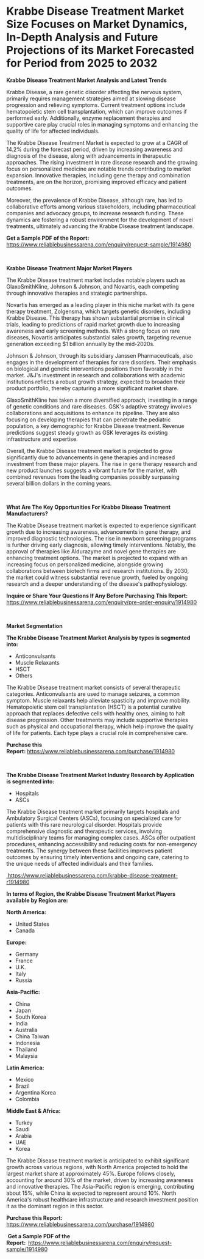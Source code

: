 <p><h1>Krabbe Disease Treatment Market Size Focuses on Market Dynamics, In-Depth Analysis and Future Projections of its Market Forecasted for Period from 2025 to 2032</h1></p><p><strong>Krabbe Disease Treatment Market Analysis and Latest Trends</strong></p>
<p><p>Krabbe Disease, a rare genetic disorder affecting the nervous system, primarily requires management strategies aimed at slowing disease progression and relieving symptoms. Current treatment options include hematopoietic stem cell transplantation, which can improve outcomes if performed early. Additionally, enzyme replacement therapies and supportive care play crucial roles in managing symptoms and enhancing the quality of life for affected individuals.</p><p>The Krabbe Disease Treatment Market is expected to grow at a CAGR of 14.2% during the forecast period, driven by increasing awareness and diagnosis of the disease, along with advancements in therapeutic approaches. The rising investment in rare disease research and the growing focus on personalized medicine are notable trends contributing to market expansion. Innovative therapies, including gene therapy and combination treatments, are on the horizon, promising improved efficacy and patient outcomes. </p><p>Moreover, the prevalence of Krabbe Disease, although rare, has led to collaborative efforts among various stakeholders, including pharmaceutical companies and advocacy groups, to increase research funding. These dynamics are fostering a robust environment for the development of novel treatments, ultimately advancing the Krabbe Disease treatment landscape.</p></p>
<p><strong>Get a Sample PDF of the Report:&nbsp;</strong> <a href="https://www.reliablebusinessarena.com/enquiry/request-sample/1914980?utm_campaign=3534&utm_medium=2&utm_source=Github&utm_content=ia&utm_term=13042025&utm_id=krabbe-disease-treatment">https://www.reliablebusinessarena.com/enquiry/request-sample/1914980</a></p>
<p>&nbsp;</p>
<p><strong>Krabbe Disease Treatment Major Market Players</strong></p>
<p><p>The Krabbe Disease treatment market includes notable players such as GlaxoSmithKline, Johnson & Johnson, and Novartis, each competing through innovative therapies and strategic partnerships. </p><p>Novartis has emerged as a leading player in this niche market with its gene therapy treatment, Zolgensma, which targets genetic disorders, including Krabbe Disease. This therapy has shown substantial promise in clinical trials, leading to predictions of rapid market growth due to increasing awareness and early screening methods. With a strong focus on rare diseases, Novartis anticipates substantial sales growth, targeting revenue generation exceeding $1 billion annually by the mid-2020s.</p><p>Johnson & Johnson, through its subsidiary Janssen Pharmaceuticals, also engages in the development of therapies for rare disorders. Their emphasis on biological and genetic interventions positions them favorably in the market. J&J's investment in research and collaborations with academic institutions reflects a robust growth strategy, expected to broaden their product portfolio, thereby capturing a more significant market share.</p><p>GlaxoSmithKline has taken a more diversified approach, investing in a range of genetic conditions and rare diseases. GSK's adaptive strategy involves collaborations and acquisitions to enhance its pipeline. They are also focusing on developing therapies that can penetrate the pediatric population, a key demographic for Krabbe Disease treatment. Revenue predictions suggest steady growth as GSK leverages its existing infrastructure and expertise.</p><p>Overall, the Krabbe Disease treatment market is projected to grow significantly due to advancements in gene therapies and increased investment from these major players. The rise in gene therapy research and new product launches suggests a vibrant future for the market, with combined revenues from the leading companies possibly surpassing several billion dollars in the coming years.</p></p>
<p>&nbsp;</p>
<p><strong>What Are The Key Opportunities For Krabbe Disease Treatment Manufacturers?</strong></p>
<p><p>The Krabbe Disease treatment market is expected to experience significant growth due to increasing awareness, advancements in gene therapy, and improved diagnostic technologies. The rise in newborn screening programs is further driving early diagnosis, allowing timely interventions. Notably, the approval of therapies like Aldurazyme and novel gene therapies are enhancing treatment options. The market is projected to expand with an increasing focus on personalized medicine, alongside growing collaborations between biotech firms and research institutions. By 2030, the market could witness substantial revenue growth, fueled by ongoing research and a deeper understanding of the disease's pathophysiology.</p></p>
<p><strong>Inquire or Share Your Questions If Any Before Purchasing This Report:</strong> <a href="https://www.reliablebusinessarena.com/enquiry/pre-order-enquiry/1914980?utm_campaign=3534&utm_medium=2&utm_source=Github&utm_content=ia&utm_term=13042025&utm_id=krabbe-disease-treatment">https://www.reliablebusinessarena.com/enquiry/pre-order-enquiry/1914980</a></p>
<p>&nbsp;</p>
<p><strong>Market Segmentation</strong></p>
<p><strong>The Krabbe Disease Treatment Market Analysis by types is segmented into:</strong></p>
<p><ul><li>Anticonvulsants</li><li>Muscle Relaxants</li><li>HSCT</li><li>Others</li></ul></p>
<p><p>The Krabbe Disease treatment market consists of several therapeutic categories. Anticonvulsants are used to manage seizures, a common symptom. Muscle relaxants help alleviate spasticity and improve mobility. Hematopoietic stem cell transplantation (HSCT) is a potential curative approach that replaces defective cells with healthy ones, aiming to halt disease progression. Other treatments may include supportive therapies such as physical and occupational therapy, which help improve the quality of life for patients. Each type plays a crucial role in comprehensive care.</p></p>
<p><strong>Purchase this Report:&nbsp;</strong><a href="https://www.reliablebusinessarena.com/purchase/1914980?utm_campaign=3534&utm_medium=2&utm_source=Github&utm_content=ia&utm_term=13042025&utm_id=krabbe-disease-treatment">https://www.reliablebusinessarena.com/purchase/1914980</a></p>
<p>&nbsp;</p>
<p><strong>The Krabbe Disease Treatment Market Industry Research by Application is segmented into:</strong></p>
<p><ul><li>Hospitals</li><li>ASCs</li></ul></p>
<p><p>The Krabbe Disease treatment market primarily targets hospitals and Ambulatory Surgical Centers (ASCs), focusing on specialized care for patients with this rare neurological disorder. Hospitals provide comprehensive diagnostic and therapeutic services, involving multidisciplinary teams for managing complex cases. ASCs offer outpatient procedures, enhancing accessibility and reducing costs for non-emergency treatments. The synergy between these facilities improves patient outcomes by ensuring timely interventions and ongoing care, catering to the unique needs of affected individuals and their families.</p></p>
<p><a href="https://www.reliablebusinessarena.com/krabbe-disease-treatment-r1914980?utm_campaign=3534&utm_medium=2&utm_source=Github&utm_content=ia&utm_term=13042025&utm_id=krabbe-disease-treatment">&nbsp;https://www.reliablebusinessarena.com/krabbe-disease-treatment-r1914980</a></p>
<p><strong>In terms of Region, the Krabbe Disease Treatment Market Players available by Region are:</strong></p>
<p>
    <p> <strong> North America: </strong>
        <ul>
            <li>United States</li>
            <li>Canada</li>
        </ul>
        </p> 
    <p> <strong> Europe: </strong>
        <ul>
            <li>Germany</li>
            <li>France</li>
            <li>U.K.</li>
            <li>Italy</li>
            <li>Russia</li>
        </ul>
        </p> 
    <p> <strong> Asia-Pacific: </strong>
        <ul>
            <li>China</li>
            <li>Japan</li>
            <li>South Korea</li>
            <li>India</li>
            <li>Australia</li>
            <li>China Taiwan</li>
            <li>Indonesia</li>
            <li>Thailand</li>
            <li>Malaysia</li>
        </ul>
        </p> 
    <p> <strong> Latin America: </strong>
        <ul>
            <li>Mexico</li>
            <li>Brazil</li>
            <li>Argentina Korea</li>
            <li>Colombia</li>
        </ul>
        </p> 
    <p> <strong> Middle East & Africa: </strong>
        <ul>
            <li>Turkey</li>
            <li>Saudi</li>
            <li>Arabia</li>
            <li>UAE</li>
            <li>Korea</li>
        </ul>
    </p>
    </p>
<p><p>The Krabbe Disease treatment market is anticipated to exhibit significant growth across various regions, with North America projected to hold the largest market share at approximately 45%. Europe follows closely, accounting for around 30% of the market, driven by increasing awareness and innovative therapies. The Asia-Pacific region is emerging, contributing about 15%, while China is expected to represent around 10%. North America's robust healthcare infrastructure and research investment position it as the dominant region in this sector.</p></p>
<p><strong>Purchase this Report: </strong><a href="https://www.reliablebusinessarena.com/purchase/1914980?utm_campaign=3534&utm_medium=2&utm_source=Github&utm_content=ia&utm_term=13042025&utm_id=krabbe-disease-treatment">https://www.reliablebusinessarena.com/purchase/1914980</a></p>
<p>&nbsp;<strong>Get a Sample PDF of the Report:&nbsp;&nbsp;</strong><a href="https://www.reliablebusinessarena.com/enquiry/request-sample/1914980?utm_campaign=3534&utm_medium=2&utm_source=Github&utm_content=ia&utm_term=13042025&utm_id=krabbe-disease-treatment">https://www.reliablebusinessarena.com/enquiry/request-sample/1914980</a></p>
<p><strong></strong></p>
<p><p></p><p></p><p></p></p>